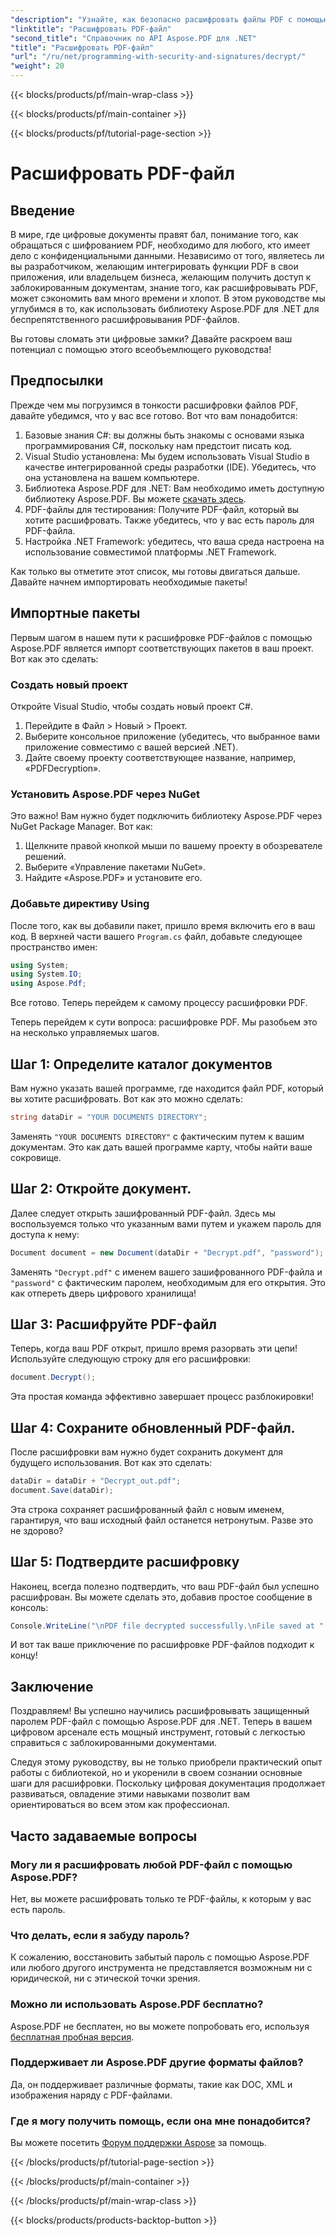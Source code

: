 ```yaml
---
"description": "Узнайте, как безопасно расшифровать файлы PDF с помощью Aspose.PDF для .NET. Получите пошаговое руководство по улучшению навыков управления документами."
"linktitle": "Расшифровать PDF-файл"
"second_title": "Справочник по API Aspose.PDF для .NET"
"title": "Расшифровать PDF-файл"
"url": "/ru/net/programming-with-security-and-signatures/decrypt/"
"weight": 20
---
```


{{< blocks/products/pf/main-wrap-class >}}

{{< blocks/products/pf/main-container >}}

{{< blocks/products/pf/tutorial-page-section >}}

# Расшифровать PDF-файл

## Введение

В мире, где цифровые документы правят бал, понимание того, как обращаться с шифрованием PDF, необходимо для любого, кто имеет дело с конфиденциальными данными. Независимо от того, являетесь ли вы разработчиком, желающим интегрировать функции PDF в свои приложения, или владельцем бизнеса, желающим получить доступ к заблокированным документам, знание того, как расшифровывать PDF, может сэкономить вам много времени и хлопот. В этом руководстве мы углубимся в то, как использовать библиотеку Aspose.PDF для .NET для беспрепятственного расшифровывания PDF-файлов. 

Вы готовы сломать эти цифровые замки? Давайте раскроем ваш потенциал с помощью этого всеобъемлющего руководства!

## Предпосылки

Прежде чем мы погрузимся в тонкости расшифровки файлов PDF, давайте убедимся, что у вас все готово. Вот что вам понадобится:

1. Базовые знания C#: вы должны быть знакомы с основами языка программирования C#, поскольку нам предстоит писать код.
2. Visual Studio установлена: Мы будем использовать Visual Studio в качестве интегрированной среды разработки (IDE). Убедитесь, что она установлена на вашем компьютере.
3. Библиотека Aspose.PDF для .NET: Вам необходимо иметь доступную библиотеку Aspose.PDF. Вы можете [скачать здесь](https://releases.aspose.com/pdf/net/).
4. PDF-файлы для тестирования: Получите PDF-файл, который вы хотите расшифровать. Также убедитесь, что у вас есть пароль для PDF-файла. 
5. Настройка .NET Framework: убедитесь, что ваша среда настроена на использование совместимой платформы .NET Framework.

Как только вы отметите этот список, мы готовы двигаться дальше. Давайте начнем импортировать необходимые пакеты!

## Импортные пакеты

Первым шагом в нашем пути к расшифровке PDF-файлов с помощью Aspose.PDF является импорт соответствующих пакетов в ваш проект. Вот как это сделать:

### Создать новый проект

Откройте Visual Studio, чтобы создать новый проект C#.

1. Перейдите в Файл > Новый > Проект.
2. Выберите консольное приложение (убедитесь, что выбранное вами приложение совместимо с вашей версией .NET).
3. Дайте своему проекту соответствующее название, например, «PDFDecryption».

### Установить Aspose.PDF через NuGet

Это важно! Вам нужно будет подключить библиотеку Aspose.PDF через NuGet Package Manager. Вот как:

1. Щелкните правой кнопкой мыши по вашему проекту в обозревателе решений.
2. Выберите «Управление пакетами NuGet».
3. Найдите «Aspose.PDF» и установите его.

### Добавьте директиву Using

После того, как вы добавили пакет, пришло время включить его в ваш код. В верхней части вашего `Program.cs` файл, добавьте следующее пространство имен:

```csharp
using System;
using System.IO;
using Aspose.Pdf;
```

Все готово. Теперь перейдем к самому процессу расшифровки PDF.

Теперь перейдем к сути вопроса: расшифровке PDF. Мы разобьем это на несколько управляемых шагов.

## Шаг 1: Определите каталог документов

Вам нужно указать вашей программе, где находится файл PDF, который вы хотите расшифровать. Вот как это можно сделать:

```csharp
string dataDir = "YOUR DOCUMENTS DIRECTORY";
```

Заменять `"YOUR DOCUMENTS DIRECTORY"` с фактическим путем к вашим документам. Это как дать вашей программе карту, чтобы найти ваше сокровище.

## Шаг 2: Откройте документ.

Далее следует открыть зашифрованный PDF-файл. Здесь мы воспользуемся только что указанным вами путем и укажем пароль для доступа к нему:

```csharp
Document document = new Document(dataDir + "Decrypt.pdf", "password");
```

Заменять `"Decrypt.pdf"` с именем вашего зашифрованного PDF-файла и `"password"` с фактическим паролем, необходимым для его открытия. Это как отпереть дверь цифрового хранилища!

## Шаг 3: Расшифруйте PDF-файл

Теперь, когда ваш PDF открыт, пришло время разорвать эти цепи! Используйте следующую строку для его расшифровки:

```csharp
document.Decrypt();
```

Эта простая команда эффективно завершает процесс разблокировки!

## Шаг 4: Сохраните обновленный PDF-файл.

После расшифровки вам нужно будет сохранить документ для будущего использования. Вот как это сделать:

```csharp
dataDir = dataDir + "Decrypt_out.pdf";
document.Save(dataDir);
```

Эта строка сохраняет расшифрованный файл с новым именем, гарантируя, что ваш исходный файл останется нетронутым. Разве это не здорово?

## Шаг 5: Подтвердите расшифровку

Наконец, всегда полезно подтвердить, что ваш PDF-файл был успешно расшифрован. Вы можете сделать это, добавив простое сообщение в консоль:

```csharp
Console.WriteLine("\nPDF file decrypted successfully.\nFile saved at " + dataDir);
```

И вот так ваше приключение по расшифровке PDF-файлов подходит к концу!

## Заключение

Поздравляем! Вы успешно научились расшифровывать защищенный паролем PDF-файл с помощью Aspose.PDF для .NET. Теперь в вашем цифровом арсенале есть мощный инструмент, готовый с легкостью справиться с заблокированными документами.

Следуя этому руководству, вы не только приобрели практический опыт работы с библиотекой, но и укоренили в своем сознании основные шаги для расшифровки. Поскольку цифровая документация продолжает развиваться, овладение этими навыками позволит вам ориентироваться во всем этом как профессионал.

## Часто задаваемые вопросы

### Могу ли я расшифровать любой PDF-файл с помощью Aspose.PDF?
Нет, вы можете расшифровать только те PDF-файлы, к которым у вас есть пароль.

### Что делать, если я забуду пароль?
К сожалению, восстановить забытый пароль с помощью Aspose.PDF или любого другого инструмента не представляется возможным ни с юридической, ни с этической точки зрения.

### Можно ли использовать Aspose.PDF бесплатно?
Aspose.PDF не бесплатен, но вы можете попробовать его, используя [бесплатная пробная версия](https://releases.aspose.com/).

### Поддерживает ли Aspose.PDF другие форматы файлов?
Да, он поддерживает различные форматы, такие как DOC, XML и изображения наряду с PDF-файлами.

### Где я могу получить помощь, если она мне понадобится?
Вы можете посетить [Форум поддержки Aspose](https://forum.aspose.com/c/pdf/10) за помощь.

{{< /blocks/products/pf/tutorial-page-section >}}

{{< /blocks/products/pf/main-container >}}

{{< /blocks/products/pf/main-wrap-class >}}

{{< blocks/products/products-backtop-button >}}